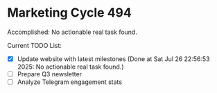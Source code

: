 # Marketing Cycle 494

Accomplished: No actionable real task found.

Current TODO List:

- [x] Update website with latest milestones  (Done at Sat Jul 26 22:56:53 2025: No actionable real task found.)
- [ ] Prepare Q3 newsletter
- [ ] Analyze Telegram engagement stats